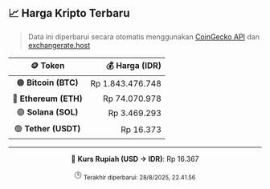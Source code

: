 

<!-- HARGA_KRIPTO -->
## 📈 Harga Kripto Terbaru

> Data ini diperbarui secara otomatis menggunakan [CoinGecko API](https://www.coingecko.com/) dan [exchangerate.host](https://exchangerate.host/)

<div align="center">

| 🪙 Token | 💰 Harga (IDR) |
|:------:|---------------:|
| 🟠 **Bitcoin (BTC)**   | Rp 1.843.476.748 |
| 🔵 **Ethereum (ETH)**  | Rp 74.070.978 |
| 🟣 **Solana (SOL)**    | Rp 3.469.293 |
| 🟢 **Tether (USDT)**   | Rp 16.373 |

---

💱 **Kurs Rupiah (USD → IDR)**: Rp 16.367

🕒 <sub>Terakhir diperbarui: 28/8/2025, 22.41.56</sub>

</div>
<!-- /HARGA_KRIPTO -->